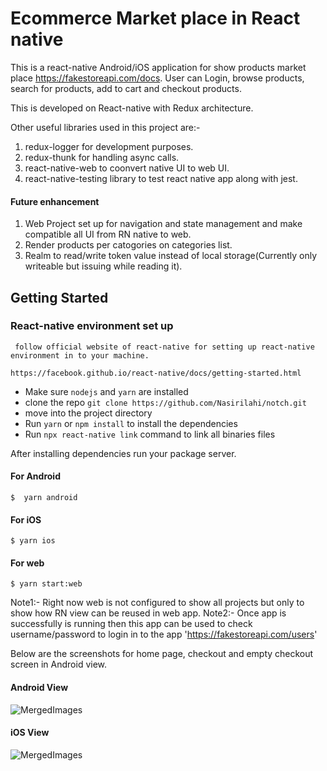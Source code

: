 # Ecommerce Market place in React native


This is a react-native Android/iOS application for show products market place https://fakestoreapi.com/docs. User can Login, browse products, search for products, add to cart and checkout products. 


This is developed on React-native with Redux architecture.

Other useful libraries used in this project are:- 
1. redux-logger for development purposes. 
2. redux-thunk for handling async calls. 
3. react-native-web to coonvert native UI to web UI. 
4. react-native-testing library to test react native app along with jest.

#### Future enhancement 
1. Web Project set up for navigation and state management and make compatible all UI from RN native to web. 
2. Render products per catogories on categories list. 
3. Realm to read/write token value instead of local storage(Currently only writeable but issuing while reading it).


## Getting Started

### React-native environment set up

```
 follow official website of react-native for setting up react-native environment in to your machine.

https://facebook.github.io/react-native/docs/getting-started.html 
```

* Make sure `nodejs` and `yarn` are installed
* clone the repo `git clone https://github.com/Nasirilahi/notch.git`
* move into the project directory
* Run `yarn` or `npm install` to install the dependencies
* Run `npx react-native link` command to link all binaries files

 After installing dependencies run your package server.


#### For Android
```
$  yarn android
```
#### For iOS

```
$ yarn ios
```

#### For web

```
$ yarn start:web
```


Note1:- Right now web is not configured to show all projects but only to show how RN view can be reused in web app. 
Note2:- Once app is successfully is running then this app can be used to check username/password to login in to the app 'https://fakestoreapi.com/users'


Below are the screenshots for home page, checkout and empty checkout screen in Android view. 

#### Android View
![MergedImages](https://user-images.githubusercontent.com/18344021/157852308-20f4252d-1dd9-4303-98eb-b7c31f81134a.png)


#### iOS View

![MergedImages](https://user-images.githubusercontent.com/18344021/157900705-f8d5b753-87e9-46f3-8b50-83401a0651ff.png)



